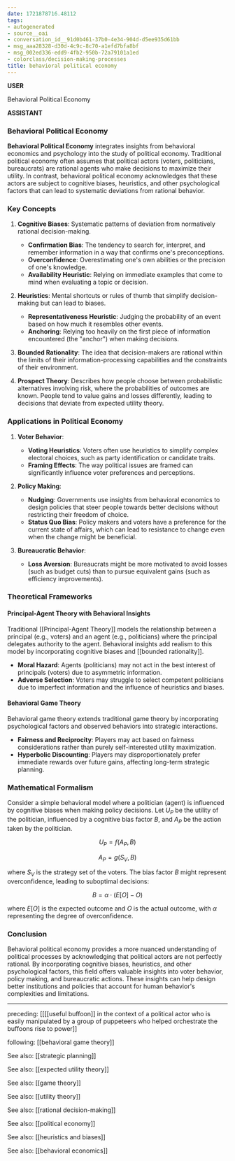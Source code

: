 ```yaml
---
date: 1721878716.48112
tags:
- autogenerated
- source__oai
- conversation_id__91d0b461-37b0-4e34-904d-d5ee935d61bb
- msg_aaa28328-d30d-4c9c-8c70-a1efd7bfa8bf
- msg_002ed336-edd9-4fb2-950b-72a79101a1ed
- colorclass/decision-making-processes
title: behavioral political economy
---
```


**USER**

Behavioral Political Economy


**ASSISTANT**

### Behavioral Political Economy

**Behavioral Political Economy** integrates insights from behavioral economics and psychology into the study of political economy. Traditional political economy often assumes that political actors (voters, politicians, bureaucrats) are rational agents who make decisions to maximize their utility. In contrast, behavioral political economy acknowledges that these actors are subject to cognitive biases, heuristics, and other psychological factors that can lead to systematic deviations from rational behavior.

### Key Concepts

1. **Cognitive Biases**: Systematic patterns of deviation from normatively rational decision-making.
   - **Confirmation Bias**: The tendency to search for, interpret, and remember information in a way that confirms one's preconceptions.
   - **Overconfidence**: Overestimating one's own abilities or the precision of one's knowledge.
   - **Availability Heuristic**: Relying on immediate examples that come to mind when evaluating a topic or decision.

2. **Heuristics**: Mental shortcuts or rules of thumb that simplify decision-making but can lead to biases.
   - **Representativeness Heuristic**: Judging the probability of an event based on how much it resembles other events.
   - **Anchoring**: Relying too heavily on the first piece of information encountered (the "anchor") when making decisions.

3. **Bounded Rationality**: The idea that decision-makers are rational within the limits of their information-processing capabilities and the constraints of their environment.

4. **Prospect Theory**: Describes how people choose between probabilistic alternatives involving risk, where the probabilities of outcomes are known. People tend to value gains and losses differently, leading to decisions that deviate from expected utility theory.

### Applications in Political Economy

1. **Voter Behavior**:
   - **Voting Heuristics**: Voters often use heuristics to simplify complex electoral choices, such as party identification or candidate traits.
   - **Framing Effects**: The way political issues are framed can significantly influence voter preferences and perceptions.

2. **Policy Making**:
   - **Nudging**: Governments use insights from behavioral economics to design policies that steer people towards better decisions without restricting their freedom of choice.
   - **Status Quo Bias**: Policy makers and voters have a preference for the current state of affairs, which can lead to resistance to change even when the change might be beneficial.

3. **Bureaucratic Behavior**:
   - **Loss Aversion**: Bureaucrats might be more motivated to avoid losses (such as budget cuts) than to pursue equivalent gains (such as efficiency improvements).

### Theoretical Frameworks

#### Principal-Agent Theory with Behavioral Insights

Traditional [[Principal-Agent Theory]] models the relationship between a principal (e.g., voters) and an agent (e.g., politicians) where the principal delegates authority to the agent. Behavioral insights add realism to this model by incorporating cognitive biases and [[bounded rationality]].

- **Moral Hazard**: Agents (politicians) may not act in the best interest of principals (voters) due to asymmetric information.
- **Adverse Selection**: Voters may struggle to select competent politicians due to imperfect information and the influence of heuristics and biases.

#### Behavioral Game Theory

Behavioral game theory extends traditional game theory by incorporating psychological factors and observed behaviors into strategic interactions.

- **Fairness and Reciprocity**: Players may act based on fairness considerations rather than purely self-interested utility maximization.
- **Hyperbolic Discounting**: Players may disproportionately prefer immediate rewards over future gains, affecting long-term strategic planning.

### Mathematical Formalism

Consider a simple behavioral model where a politician (agent) is influenced by cognitive biases when making policy decisions. Let $U_P$ be the utility of the politician, influenced by a cognitive bias factor $B$, and $A_P$ be the action taken by the politician.

$$
U_P = f(A_P, B)
$$

$$
A_P = g(S_{V}, B)
$$

where $S_{V}$ is the strategy set of the voters. The bias factor $B$ might represent overconfidence, leading to suboptimal decisions:

$$
B = \alpha \cdot (E[O] - O)
$$

where $E[O]$ is the expected outcome and $O$ is the actual outcome, with $\alpha$ representing the degree of overconfidence.

### Conclusion

Behavioral political economy provides a more nuanced understanding of political processes by acknowledging that political actors are not perfectly rational. By incorporating cognitive biases, heuristics, and other psychological factors, this field offers valuable insights into voter behavior, policy making, and bureaucratic actions. These insights can help design better institutions and policies that account for human behavior's complexities and limitations.


---

preceding: [[[[useful buffoon]] in the context of a political actor who is easily manipulated by a group of puppeteers who helped orchestrate the buffoons rise to power]]  


following: [[behavioral game theory]]

See also: [[strategic planning]]


See also: [[expected utility theory]]


See also: [[game theory]]


See also: [[utility theory]]


See also: [[rational decision-making]]


See also: [[political economy]]


See also: [[heuristics and biases]]


See also: [[behavioral economics]]